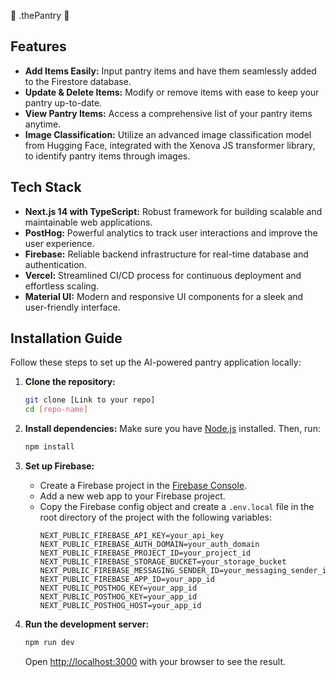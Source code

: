 🛒 .thePantry 🛒

## Features

- **Add Items Easily:** Input pantry items and have them seamlessly added to the Firestore database.
- **Update & Delete Items:** Modify or remove items with ease to keep your pantry up-to-date.
- **View Pantry Items:** Access a comprehensive list of your pantry items anytime.
- **Image Classification:** Utilize an advanced image classification model from Hugging Face, integrated with the Xenova JS transformer library, to identify pantry items through images.

## Tech Stack

- **Next.js 14 with TypeScript:** Robust framework for building scalable and maintainable web applications.
- **PostHog:** Powerful analytics to track user interactions and improve the user experience.
- **Firebase:** Reliable backend infrastructure for real-time database and authentication.
- **Vercel:** Streamlined CI/CD process for continuous deployment and effortless scaling.
- **Material UI:** Modern and responsive UI components for a sleek and user-friendly interface.

## Installation Guide

Follow these steps to set up the AI-powered pantry application locally:

1. **Clone the repository:**
    ```bash
    git clone [Link to your repo]
    cd [repo-name]
    ```

2. **Install dependencies:**
    Make sure you have [Node.js](https://nodejs.org/) installed. Then, run:
    ```bash
    npm install
    ```

3. **Set up Firebase:**
    - Create a Firebase project in the [Firebase Console](https://console.firebase.google.com/).
    - Add a new web app to your Firebase project.
    - Copy the Firebase config object and create a `.env.local` file in the root directory of the project with the following variables:
      ```plaintext
      NEXT_PUBLIC_FIREBASE_API_KEY=your_api_key
      NEXT_PUBLIC_FIREBASE_AUTH_DOMAIN=your_auth_domain
      NEXT_PUBLIC_FIREBASE_PROJECT_ID=your_project_id
      NEXT_PUBLIC_FIREBASE_STORAGE_BUCKET=your_storage_bucket
      NEXT_PUBLIC_FIREBASE_MESSAGING_SENDER_ID=your_messaging_sender_id
      NEXT_PUBLIC_FIREBASE_APP_ID=your_app_id
      NEXT_PUBLIC_POSTHOG_KEY=your_app_id
      NEXT_PUBLIC_POSTHOG_KEY=your_app_id
      NEXT_PUBLIC_POSTHOG_HOST=your_app_id
      ```

4. **Run the development server:**
    ```bash
    npm run dev
    ```
    Open [http://localhost:3000](http://localhost:3000) with your browser to see the result.

